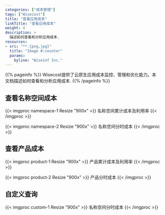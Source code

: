 ```yaml
---
categories: ["成本管理"]
tags: ["Wisecost"]
title: "查看应用成本"
linkTitle: "查看应用成本"
weight: 4
description: >
  描述如何查看和分析应用成本.
resources:
- src: "**.{png,jpg}"
  title: "Image #:counter"
  params:
    byline: "Wiseinf Inc."
---
```


{{% pageinfo %}}
Wisecost提供了云原生应用成本监控、管理和优化能力。本文档描述如何查看和分析应用成本.
{{% /pageinfo %}}

## 查看名称空间成本

{{< imgproc namespace-1 Resize "900x" >}}
名称空间累计成本及利用率
{{< /imgproc >}}

{{< imgproc namespace-2 Resize "900x" >}}
名称空间分时成本
{{< /imgproc >}}

## 查看产品成本

{{< imgproc product-1 Resize "900x" >}}
产品累计成本及利用率
{{< /imgproc >}}

{{< imgproc product-2 Resize "900x" >}}
产品分时成本
{{< /imgproc >}}

## 自定义查询

{{< imgproc custom-1 Resize "900x" >}}
名称空间分时成本
{{< /imgproc >}}
